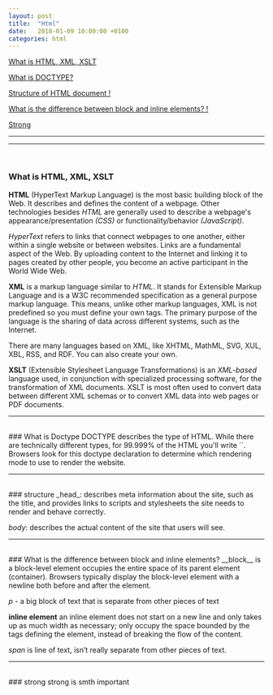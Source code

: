 ```yaml
---
layout: post
title:  "Html"
date:   2018-01-09 10:00:00 +0100
categories: html
---
```


[What is HTML, XML, XSLT](#what-is-html-xml-xslt)

[What is DOCTYPE?](#what-is-doctype)

[Structure of HTML document !](#)

[What is the difference between block and inline elements? !](#test)

[Strong](#test)

------
------
<br>

### What is HTML, XML, XSLT
__HTML__ (HyperText Markup Language) is the most basic building block of the Web.
It describes and defines the content of a webpage. Other technologies besides _HTML_ are generally used to describe a webpage's appearance/presentation _(CSS)_ or functionality/behavior _(JavaScript)_.

_HyperText_ refers to links that connect webpages to one another, either within a single website or between websites.
Links are a fundamental aspect of the Web. By uploading content to the Internet and linking it to pages created by other people, you become an active participant in the World Wide Web.

__XML__ is a markup language similar to _HTML_. It stands for Extensible Markup Language and is a W3C recommended specification as a general purpose markup language.
This means, unlike other markup languages, XML is not predefined so you must define your own tags.
The primary purpose of the language is the sharing of data across different systems, such as the Internet.

There are many languages based on XML, like XHTML, MathML, SVG, XUL, XBL, RSS, and RDF. You can also create your own.

__XSLT__ (Extensible Stylesheet Language Transformations) is an _XML-based_ language used, in conjunction with specialized processing software, for the transformation of XML documents.
XSLT is most often used to convert data between different XML schemas or to convert XML data into web pages or PDF documents.


---
<br>
### What is Doctype
DOCTYPE describes the type of HTML. While there are technically different types, for 99.999% of the HTML you'll write `<!DOCTYPE html>`.
Browsers look for this doctype declaration to determine which rendering mode to use to render the website.


---
<br>
### structure
_head_: describes meta information about the site, such as the title, and provides links to scripts and stylesheets the site needs to render and behave correctly.

_body_: describes the actual content of the site that users will see.


---
<br>
### What is the difference between block and inline elements?
__block__ is a block-level element occupies the entire space of its parent element (container). Browsers typically display the block-level element with a newline both before and after the element.

_p_ - a big block of text that is separate from other pieces of text

__inline element__
an inline element does not start on a new line and only takes up as much width as necessary; only occupy the space bounded by the tags defining the element, instead of breaking the flow of the content.

_span_ is line of text, isn’t really separate from other pieces of text.


---
<br>
### strong
strong is smth important
